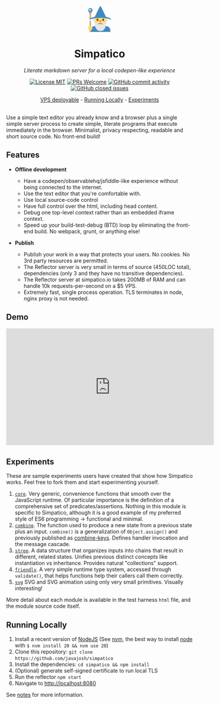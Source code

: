  <p align="center">
  <a href="https://openpipe.ai">
    <img height="70" src="https://raw.githubusercontent.com/javajosh/simpatico/master/img/wizard.svg" alt="logo">
  </a>
</p>
<h1 align="center">
  Simpatico
</h1>

<p align="center">
  <i>Literate markdown server for a local codepen-like experience</i>
</p>

<p align="center">
  <a href="/LICENSE"><img alt="License MIT" src="https://img.shields.io/github/license/javajosh/simpatico?style=flat-square"></a>
  <a href='http://makeapullrequest.com'><img alt='PRs Welcome' src='https://img.shields.io/badge/PRs-welcome-brightgreen.svg?style=flat-square'/></a>
  <a href="https://github.com/javajosh/simpatico/graphs/commit-activity"><img alt="GitHub commit activity" src="https://img.shields.io/github/commit-activity/m/javajosh/simpatico?style=flat-square"/></a>
  <a href="https://github.com/javajosh/simpatico/issues"><img alt="GitHub closed issues" src="https://img.shields.io/github/issues-closed/javajosh/simpatico?style=flat-square"/></a>
</p>

<p align="center">
  <a href="https://simpatico.io/">VPS deployable</a> - <a href="#running-locally">Running Locally</a> - <a href="#experiments">Experiments</a>
</p>

<br>
Use a simple text editor you already know and a browser plus a single simple server process to create simple, literate programs that execute immediately in the browser. Minimalist, privacy respecting, readable and short source code. No front-end build!
<br>


## Features

* <b>Offline development</b>
  * Have a codepen/observablehq/jsfiddle-like experience without being connected to the internet.
  * Use the text editor that you're comfortable with.
  * Use local source-code control
  * Have full control over the html, including head content.
  * Debug one top-level context rather than an embedded iframe context.
  * Speed up your build-test-debug (BTD) loop by eliminating the front-end build. No webpack, grunt, or anything else!

* <b>Publish</b>
  * Publish your work in a way that protects your users. No cookies. No 3rd party resources are permitted.
  * The Reflector server is very small in terms of source (450LOC total), dependencies (only 3 and they have no transitive dependencies).
  * The Reflector server at simpatico.io takes 200MB of RAM and can handle 10k requests-per-second on a $5 VPS.
  * Extremely fast, single process operation. TLS terminates in node, nginx proxy is not needed.

## Demo

<iframe width="560" height="315" src="https://www.youtube.com/embed/r1FFLHpOXmc" title="YouTube video player" frameborder="0" allow="accelerometer; autoplay; clipboard-write; encrypted-media; gyroscope; picture-in-picture; web-share" allowfullscreen></iframe>

## Experiments

These are sample experiments users have created that show how Simpatico works. Feel free to fork them and start experimenting yourself.

1. [`core`](https://simpatico.io/core). Very generic, convenience functions that smooth over the JavaScript runtime.
   Of particular importance is the definition of a comprehensive set of predicates/assertions.
   Nothing in this module is specific to Simpatico, although it is a good example of my preferred style of ES6 programming -> functional and minimal.
2. [`combine`](https://simpatico.io/combine2). The function used to produce a new state from a previous state plus an input.
   `combine()` is a generalization of `Object.assign()` and previously published as [combine-keys](https://github.com/javajosh/combine-keys).
   Defines handler invocation and the message cascade.
3. [`stree`](https://simpatico.io/stree). A data structure that organizes inputs into chains that result in different, related states.
   Unifies previous distinct concepts like instantiation vs inheritance.
   Provides natural "collections" support.
4. [`friendly`](https://simpatico.io/friendly). A very simple runtime type system, accessed through `validate()`, that helps functions help their callers call them correctly.
5. [`svg`](https://simpatico.io/svg) SVG and SVG animation using only very small primitives. Visually interesting!

More detail about each module is available in the test harness `html` file, and the module source code itself.


## Running Locally

1. Install a recent version of [NodeJS](https://nodejs.org/en/download/current) (See [nvm](https://github.com/nvm-sh/nvm), the best way to install [node](https://nodejs.org) with `$ nvm install 20 && nvm use 20`)
2. Clone this repository: `git clone https://github.com/javajosh/simpatico`
3. Install the dependencies: `cd simpatico && npm install`
4. (Optional) generate self-signed certificate to run local TLS
5. Run the reflector `npm start`
6. Navigate to [http://localhost:8080](http://localhost:8080)

See [notes](/notes/simpatico.md) for more information.
